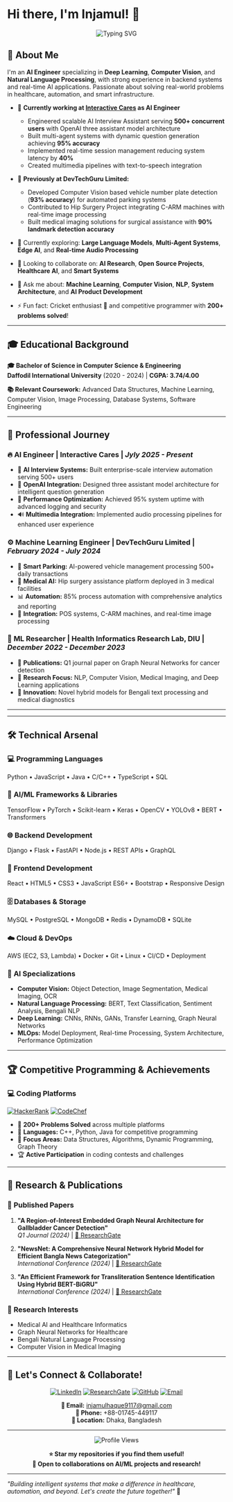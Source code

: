 # Hi there, I'm Injamul! 👋

<div align="center">
  <img src="https://readme-typing-svg.herokuapp.com?font=Fira+Code&pause=1000&color=36BCF7&width=435&lines=AI+Engineer+%7C+ML+Specialist;Computer+Vision+%7C+NLP+Researcher;Backend+Developer;Open+Source+Contributor" alt="Typing SVG" />
</div>

## 🚀 About Me

I'm an **AI Engineer** specializing in **Deep Learning**, **Computer Vision**, and **Natural Language Processing**, with strong experience in backend systems and real-time AI applications. Passionate about solving real-world problems in healthcare, automation, and smart infrastructure.

- 🔭 **Currently working at [Interactive Cares](https://www.interactivecares.com/) as AI Engineer**
  - Engineered scalable AI Interview Assistant serving **500+ concurrent users** with OpenAI three assistant model architecture
  - Built multi-agent systems with dynamic question generation achieving **95% accuracy**
  - Implemented real-time session management reducing system latency by **40%**
  - Created multimedia pipelines with text-to-speech integration

- 🏥 **Previously at DevTechGuru Limited:**
  - Developed Computer Vision based vehicle number plate detection (**93% accuracy**) for automated parking systems
  - Contributed to Hip Surgery Project integrating C-ARM machines with real-time image processing
  - Built medical imaging solutions for surgical assistance with **90% landmark detection accuracy**

- 🌱 Currently exploring: **Large Language Models**, **Multi-Agent Systems**, **Edge AI**, and **Real-time Audio Processing**
- 👯 Looking to collaborate on: **AI Research**, **Open Source Projects**, **Healthcare AI**, and **Smart Systems**
- 💬 Ask me about: **Machine Learning**, **Computer Vision**, **NLP**, **System Architecture**, and **AI Product Development**
- ⚡ Fun fact: Cricket enthusiast 🏏 and competitive programmer with **200+ problems solved**!

---

## 🎓 Educational Background

**🎓 Bachelor of Science in Computer Science & Engineering**  
**Daffodil International University** (2020 - 2024) | **CGPA: 3.74/4.00**

**📚 Relevant Coursework:** Advanced Data Structures, Machine Learning, Computer Vision, Image Processing, Database Systems, Software Engineering

---

## 💼 Professional Journey

### 🔥 **AI Engineer** | Interactive Cares | *Jyly 2025 - Present*
- 🤖 **AI Interview Systems:** Built enterprise-scale interview automation serving 500+ users
- 🧠 **OpenAI Integration:** Designed three assistant model architecture for intelligent question generation
- 🎯 **Performance Optimization:** Achieved 95% system uptime with advanced logging and security
- 🔊 **Multimedia Integration:** Implemented audio processing pipelines for enhanced user experience

### ⚙️ **Machine Learning Engineer** | DevTechGuru Limited | *February 2024 - July 2024*
- 🚗 **Smart Parking:** AI-powered vehicle management processing 500+ daily transactions
- 🏥 **Medical AI:** Hip surgery assistance platform deployed in 3 medical facilities
- 📊 **Automation:** 85% process automation with comprehensive analytics and reporting
- 🔧 **Integration:** POS systems, C-ARM machines, and real-time image processing

### 🔬 **ML Researcher** | Health Informatics Research Lab, DIU | *December 2022 - December 2023*
- 📝 **Publications:** Q1 journal paper on Graph Neural Networks for cancer detection
- 🧠 **Research Focus:** NLP, Computer Vision, Medical Imaging, and Deep Learning applications
- 🌟 **Innovation:** Novel hybrid models for Bengali text processing and medical diagnostics

---

---

## 🛠️ Technical Arsenal

### 💻 **Programming Languages**
Python • JavaScript • Java • C/C++ • TypeScript • SQL

### 🤖 **AI/ML Frameworks & Libraries**
TensorFlow • PyTorch • Scikit-learn • Keras • OpenCV • YOLOv8 • BERT • Transformers

### 🌐 **Backend Development**
Django • Flask • FastAPI • Node.js • REST APIs • GraphQL

### 🎨 **Frontend Development**
React • HTML5 • CSS3 • JavaScript ES6+ • Bootstrap • Responsive Design

### 🗄️ **Databases & Storage**
MySQL • PostgreSQL • MongoDB • Redis • DynamoDB • SQLite

### ☁️ **Cloud & DevOps**
AWS (EC2, S3, Lambda) • Docker • Git • Linux • CI/CD • Deployment

### 🧠 **AI Specializations**
- **Computer Vision:** Object Detection, Image Segmentation, Medical Imaging, OCR
- **Natural Language Processing:** BERT, Text Classification, Sentiment Analysis, Bengali NLP
- **Deep Learning:** CNNs, RNNs, GANs, Transfer Learning, Graph Neural Networks
- **MLOps:** Model Deployment, Real-time Processing, System Architecture, Performance Optimization


---

## 🏆 Competitive Programming & Achievements

### 💻 **Coding Platforms**
[![HackerRank](https://img.shields.io/badge/HackerRank-2EC866?style=for-the-badge&logo=HackerRank&logoColor=white)](https://www.hackerrank.com/profile/injamul_3798)
[![CodeChef](https://img.shields.io/badge/CodeChef-5B4638?style=for-the-badge&logo=CodeChef&logoColor=white)](https://www.codechef.com/users/injamul01_3798)

- 🏅 **200+ Problems Solved** across multiple platforms
- 🎯 **Languages:** C++, Python, Java for competitive programming
- 🧮 **Focus Areas:** Data Structures, Algorithms, Dynamic Programming, Graph Theory
- 🏆 **Active Participation** in coding contests and challenges

---

## 📜 Research & Publications

### 📝 **Published Papers**
1. **"A Region-of-Interest Embedded Graph Neural Architecture for Gallbladder Cancer Detection"**  
   *Q1 Journal (2024)* | [🔗 ResearchGate](https://www.researchgate.net/publication/389864226)

2. **"NewsNet: A Comprehensive Neural Network Hybrid Model for Efficient Bangla News Categorization"**  
   *International Conference (2024)* | [🔗 ResearchGate](https://www.researchgate.net/publication/385534601)

3. **"An Efficient Framework for Transliteration Sentence Identification Using Hybrid BERT-BiGRU"**  
   *International Conference (2024)* | [🔗 ResearchGate](https://www.researchgate.net/publication/385548116)

### 🔬 **Research Interests**
- Medical AI and Healthcare Informatics
- Graph Neural Networks for Healthcare
- Bengali Natural Language Processing
- Computer Vision in Medical Imaging



---

## 🤝 Let's Connect & Collaborate!

<div align="center">
  
[![LinkedIn](https://img.shields.io/badge/LinkedIn-0077B5?style=for-the-badge&logo=linkedin&logoColor=white)](https://www.linkedin.com/in/injamul-haque98/)
[![ResearchGate](https://img.shields.io/badge/ResearchGate-00CCBB?style=for-the-badge&logo=ResearchGate&logoColor=white)](https://www.researchgate.net/lab/Md-Injamul-Haque-Lab)
[![GitHub](https://img.shields.io/badge/GitHub-100000?style=for-the-badge&logo=github&logoColor=white)](https://github.com/injamul3798)
[![Email](https://img.shields.io/badge/Email-D14836?style=for-the-badge&logo=gmail&logoColor=white)](mailto:injamulhaque9117@gmail.com)

**📧 Email:** injamulhaque9117@gmail.com  
**📱 Phone:** +88-01745-449117  
**📍 Location:** Dhaka, Bangladesh

</div>

---

<div align="center">
  <img src="https://komarev.com/ghpvc/?username=injamul3798&color=brightgreen&style=for-the-badge" alt="Profile Views" />
  
  **⭐ Star my repositories if you find them useful!**  
  **🤝 Open to collaborations on AI/ML projects and research!**
</div>

---

*"Building intelligent systems that make a difference in healthcare, automation, and beyond. Let's create the future together!"* 🚀
